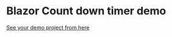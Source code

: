 # Blazor Count down timer demo

[See your demo project from here](https://ebattulga.github.io/TestCountDown/)
